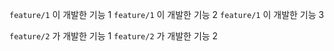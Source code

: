 `feature/1` 이 개발한 기능 1
`feature/1` 이 개발한 기능 2
`feature/1` 이 개발한 기능 3

`feature/2` 가 개발한 기능 1
`feature/2` 가 개발한 기능 2
